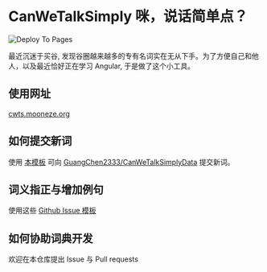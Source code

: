 # CanWeTalkSimply 咪，说话简单点？

![Deploy To Pages](https://github.com/GuangChen2333/CanWeTalkSimply/actions/workflows/deploy.yaml/badge.svg)

最近沉迷于买谷, 发现谷圈越来越多的专有名词实在无从下手。为了方便自己和他人，以及最近恰好正在学习 Angular, 于是做了这个小工具。

## 使用网址

[cwts.mooneze.org](https://cwts.mooneze.org/)

## 如何提交新词

使用 [本模板](https://github.com/GuangChen2333/CanWeTalkSimplyData/issues/new?assignees=GuangChen2333&labels=new-word&projects=&template=%E6%96%B0%E8%AF%8D%E6%8F%90%E4%BA%A4.md&title=New+Word%3A+)
可向 [GuangChen2333/CanWeTalkSimplyData](https://github.com/GuangChen2333/CanWeTalkSimplyData) 提交新词。

## 词义指正与增加例句

使用这些 [Github Issue 模板](https://github.com/GuangChen2333/CanWeTalkSimplyData/issues/new/choose)

## 如何协助词典开发

欢迎在本仓库提出 Issue 与 Pull requests

